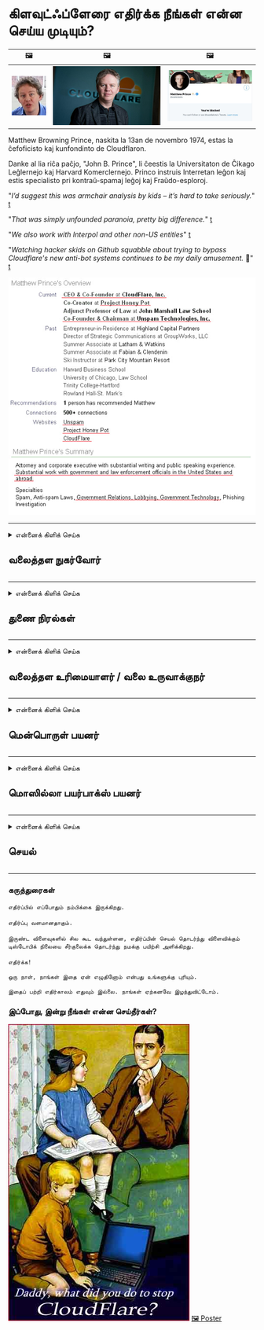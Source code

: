 # கிளவுட்ஃப்ளேரை எதிர்க்க நீங்கள் என்ன செய்ய முடியும்?

| 🖼 | 🖼 | 🖼 |
| --- | --- | --- |
| ![](../image/matthew_prince_teen.jpg) | ![](../image/matthew_prince.jpg) | ![](../image/blockedbymatthewprince.jpg) |


Matthew Browning Prince, naskita la 13an de novembro 1974, estas la ĉefoficisto kaj kunfondinto de Cloudflaron.

Danke al lia riĉa paĉjo, "John B. Prince", li ĉeestis la Universitaton de Ĉikago Leĝlernejo kaj Harvard Komerclernejo.
Princo instruis Interretan leĝon kaj estis specialisto pri kontraŭ-spamaj leĝoj kaj Fraŭdo-esploroj.


"*I’d suggest this was armchair analysis by kids – it’s hard to take seriously.*" [t](https://www.theguardian.com/technology/2015/nov/19/cloudflare-accused-by-anonymous-helping-isis)

"*That was simply unfounded paranoia, pretty big difference.*"  [t](https://twitter.com/xxdesmus/status/992757936123359233)

"*We also work with Interpol and other non-US entities*" [t](https://twitter.com/eastdakota/status/1203028504184360960)

"*Watching hacker skids on Github squabble about trying to bypass Cloudflare's new anti-bot systems continues to be my daily amusement.* 🍿" [t](https://twitter.com/eastdakota/status/1273277839102656515)


![](../image/whoismp.jpg)

---


<details>
<summary>என்னைக் கிளிக் செய்க

## வலைத்தள நுகர்வோர்
</summary>


- நீங்கள் விரும்பும் வலைத்தளம் கிளவுட்ஃப்ளேரைப் பயன்படுத்தினால், கிளவுட்ஃப்ளேரைப் பயன்படுத்த வேண்டாம் என்று அவர்களிடம் சொல்லுங்கள்.
  - பேஸ்புக், ரெட்டிட், ட்விட்டர் அல்லது மாஸ்டோடன் போன்ற சமூக ஊடகங்களில் சிணுங்குவதில் எந்த வித்தியாசமும் இல்லை. [ஹேஷ்டேக்குகளை விட செயல்கள் சத்தமாக இருக்கும்.](https://twitter.com/phyzonloop/status/1274132092490862594)
  - உங்களை உங்களுக்கு பயனுள்ளதாக மாற்ற விரும்பினால் வலைத்தள உரிமையாளருடன் தொடர்பு கொள்ள முயற்சிக்கவும்.

[கிளவுட்ஃப்ளேர் கூறினார்](https://github.com/Eloston/ungoogled-chromium/issues/783):
```
நீங்கள் சிக்கலில் ஈடுபடும் குறிப்பிட்ட சேவைகள் அல்லது தளங்களுக்கான நிர்வாகிகளை அணுகவும், உங்கள் அனுபவத்தைப் பகிர்ந்து கொள்ளவும் நாங்கள் பரிந்துரைக்கிறோம்.
```

[நீங்கள் இதைக் கேட்கவில்லை என்றால், வலைத்தள உரிமையாளருக்கு இந்தப் பிரச்சினை ஒருபோதும் தெரியாது.](../PEOPLE.md)

![](../image/liberapay.jpg)

[வெற்றிகரமான உதாரணம்](https://counterpartytalk.org/t/turn-off-cloudflare-on-counterparty-co-plz/164/5).<br>
உன்னிடம் ஒரு பிரச்சினை இருக்கிறது? [இப்போது உங்கள் குரலை உயர்த்துங்கள்.](https://github.com/maraoz/maraoz.github.io/issues/1) உதாரணம் கீழே.

```
கார்ப்பரேட் தணிக்கை மற்றும் வெகுஜன கண்காணிப்புக்கு நீங்கள் உதவுகிறீர்கள்.
http://crimeflare.eu.org
```

```
உங்கள் வலைப்பக்கம் கிளவுட்ஃப்ளேரின் தனியுரிமை-துஷ்பிரயோகம் செய்யும் தனியார் சுவர் தோட்டத்தில் உள்ளது.
http://crimeflare.eu.org
```

- வலைத்தளத்தின் தனியுரிமைக் கொள்கையைப் படிக்க சிறிது நேரம் ஒதுக்குங்கள்.
  - வலைத்தளம் கிளவுட்ஃப்ளேருக்குப் பின்னால் இருந்தால் அல்லது வலைத்தளம் கிளவுட்ஃப்ளேருடன் இணைக்கப்பட்ட சேவைகளைப் பயன்படுத்துகிறது.

இது "கிளவுட்ஃப்ளேர்" என்றால் என்ன என்பதை விளக்க வேண்டும், மேலும் உங்கள் தரவை கிளவுட்ஃப்ளேருடன் பகிர்ந்து கொள்ள அனுமதி கேட்க வேண்டும். அவ்வாறு செய்யத் தவறினால் நம்பிக்கை மீறப்படும், மேலும் கேள்விக்குரிய வலைத்தளம் தவிர்க்கப்பட வேண்டும்.

[ஏற்றுக்கொள்ளக்கூடிய தனியுரிமைக் கொள்கை எடுத்துக்காட்டு இங்கே](https://archive.is/bDlTz) ("Subprocessors" > "Entity Name")

```
உங்கள் தனியுரிமைக் கொள்கையைப் படித்திருக்கிறேன், கிளவுட்ஃப்ளேர் என்ற வார்த்தையை என்னால் கண்டுபிடிக்க முடியவில்லை.
கிளவுட்ஃப்ளேருக்கு எனது தரவை நீங்கள் தொடர்ந்து வழங்கினால், உங்களுடன் தரவைப் பகிர மறுக்கிறேன்.
http://crimeflare.eu.org
```

கிளவுட்ஃப்ளேர் என்ற சொல் இல்லாத தனியுரிமைக் கொள்கையின் எடுத்துக்காட்டு இது.
[Liberland Jobs](https://archive.is/daKIr) [privacy policy](https://docsend.com/view/feiwyte):

![](../image/cfwontobey.jpg)

கிளவுட்ஃப்ளேருக்கு அவற்றின் தனியுரிமைக் கொள்கை உள்ளது.
[கிளவுட்ஃப்ளேர் டாக்ஸிங் மக்களை விரும்புகிறது.](https://www.reddit.com/r/GamerGhazi/comments/2s64fe/be_wary_reporting_to_cloudflare/)

வலைத்தளத்தின் பதிவு படிவத்திற்கு இங்கே ஒரு சிறந்த எடுத்துக்காட்டு.
AFAIK, பூஜ்ஜிய வலைத்தளம் இதைச் செய்யுங்கள். நீங்கள் அவர்களை நம்புவீர்களா?

```
“XYZ க்கு பதிவுபெறு” என்பதைக் கிளிக் செய்வதன் மூலம், எங்கள் சேவை விதிமுறைகள் மற்றும் தனியுரிமை அறிக்கையை நீங்கள் ஒப்புக்கொள்கிறீர்கள்.
உங்கள் தரவை கிளவுட்ஃப்ளேருடன் பகிர்ந்து கொள்ள ஒப்புக்கொள்கிறீர்கள், மேலும் கிளவுட்ஃப்ளேரின் தனியுரிமை அறிக்கையையும் ஒப்புக்கொள்கிறீர்கள்.
கிளவுட்ஃப்ளேர் உங்கள் தகவலைக் கசியவிட்டால் அல்லது எங்கள் சேவையகங்களுடன் இணைக்க உங்களை அனுமதிக்காவிட்டால், அது எங்கள் தவறு அல்ல. [*]

[ பதிவுபெறுக ] [ நான் ஏற்கவில்லை ]
```
[*] [PEOPLE.md](../PEOPLE.md)


- அவர்களின் சேவையைப் பயன்படுத்த வேண்டாம். நீங்கள் கிளவுட்ஃப்ளேரால் பார்க்கப்படுகிறீர்கள் என்பதை நினைவில் கொள்க.
  - ["I'm in your TLS, sniffin' your passworz"](../image/iminurtls.jpg)

- பிற வலைத்தளத்தைத் தேடுங்கள். இணையத்தில் மாற்று மற்றும் சந்தர்ப்பங்கள் உள்ளன!

- தினசரி அடிப்படையில் டோரைப் பயன்படுத்த உங்கள் நண்பர்களை நம்புங்கள்.
  - அநாமதேயமானது திறந்த இணையத்தின் தரமாக இருக்க வேண்டும்!
  - [டோர் திட்டம் இந்த திட்டத்தை விரும்பவில்லை என்பதை நினைவில் கொள்க.](../HISTORY.md)

</details>

------

<details>
<summary>என்னைக் கிளிக் செய்க

## துணை நிரல்கள்
</summary>

- உங்கள் உலாவி பயர்பாக்ஸ், டோர் உலாவி அல்லது இணைக்கப்படாத குரோமியம் என்றால், இந்த துணை நிரல்களில் ஒன்றை கீழே பயன்படுத்தவும்.
  - நீங்கள் பிற புதிய துணை நிரல்களைச் சேர்க்க விரும்பினால் முதலில் அதைப் பற்றி கேளுங்கள்.


| பெயர் | டெவலப்பர் | ஆதரவு | தடுக்க முடியும் | அறிவிக்க முடியும் | Chrome |
| -------- | -------- | -------- | -------- | -------- | -------- |
| [Bloku Cloudflaron MITM-Atakon](../subfiles/addon/bcma.md) | #Addon | [ ? ](http://crimeflare.eu.org/) | **ஆம்**     | **ஆம்**     |  **ஆம்** |
| [Ĉu ligoj estas vundeblaj al MITM-atako?](../subfiles/addon/ismm.md) | #Addon | [ ? ](http://crimeflare.eu.org/) | இல்லை     | **ஆம்**     |  **ஆம்** |
| [Ĉu ĉi tiuj ligoj blokos Tor-uzanton?](../subfiles/addon/isat.md) | #Addon | [ ? ](http://crimeflare.eu.org/) | இல்லை     | **ஆம்**     |  **ஆம்** |
| [Block Cloudflare MITM Attack](https://trac.torproject.org/projects/tor/attachment/ticket/24351/block_cloudflare_mitm_attack-1.0.14.1-an%2Bfx.xpi)<br>[**DELETED BY TOR PROJECT**](../HISTORY.md) | nullius | [ ? ](../tool/block_cloudflare_mitm_fx), [Link](http://crimeflare.eu.org/) | **ஆம்**     | **ஆம்**     |  இல்லை |
| [TPRB](http://sw.nnpaefp7pkadbxxkhz2agtbv2a4g5sgo2fbmv3i7czaua354334uqqad.onion/) | Sw | [ ? ](http://sw.nnpaefp7pkadbxxkhz2agtbv2a4g5sgo2fbmv3i7czaua354334uqqad.onion/) | **ஆம்**     | **ஆம்**     |  இல்லை |
| [Detect Cloudflare](https://addons.mozilla.org/en-US/firefox/addon/detect-cloudflare/) | Frank Otto | [ ? ](https://github.com/traktofon/cf-detect) | இல்லை     | **ஆம்**     |  இல்லை |
| [True Sight](https://addons.mozilla.org/en-US/firefox/addon/detect-cloudflare-plus/) | claustromaniac | [ ? ](https://github.com/claustromaniac/detect-cloudflare-plus) | இல்லை     | **ஆம்**     |  இல்லை |
| [Which Cloudflare datacenter am I visiting?](https://addons.mozilla.org/en-US/firefox/addon/cf-pop/) | 依云 | [ ? ](https://github.com/lilydjwg/cf-pop) | இல்லை     | **ஆம்**     |  இல்லை |
| [My Privacy DNS - Link Details](https://mypdns.org/infrastructure/mypdns-reporter/-/blob/master/client/addon.md#mypdns-link-details) | My Privacy DNS | [ ? ](https://mypdns.org/MypDNS/support/-/issues) | Ingen     | **Ja**     |  Ingen |


- "Decentraleyes" "CDNJS (Cloudflare)" உடனான இணைப்பை நிறுத்த முடியும்.
  - இது நெட்வொர்க்குகளை அடைவதிலிருந்து நிறைய கோரிக்கைகளைத் தடுக்கிறது, மேலும் தளங்களை உடைக்காமல் இருக்க உள்ளூர் கோப்புகளுக்கு உதவுகிறது.
  - டெவலப்பர் பதிலளித்தார்: "[very concerning indeed](https://github.com/Synzvato/decentraleyes/issues/236#issuecomment-352049501)", "[widespread usage severely centralizes the web](https://github.com/Synzvato/decentraleyes/issues/251#issuecomment-366752049)"

- [உங்கள் சான்றிதழ் ஆணையத்திலிருந்து (CA) கிளவுட்ஃப்ளேர் சான்றிதழை அகற்றலாம் அல்லது அவநம்பிக்கை கொள்ளலாம்.](https://www.ssl.com/how-to/remove-root-certificate-firefox/)

</details>

------

<details>
<summary>என்னைக் கிளிக் செய்க

## வலைத்தள உரிமையாளர் / வலை உருவாக்குநர்
</summary>


![](../image/word_cloudflarefree.jpg)

- Cloudflare கரைசலைப் பயன்படுத்த வேண்டாம், காலம்.
  - அதை விட நீங்கள் சிறப்பாக செய்ய முடியும், இல்லையா? [கிளவுட்ஃப்ளேர் சந்தாக்கள், திட்டங்கள், களங்கள் அல்லது கணக்குகளை எவ்வாறு அகற்றுவது என்பது இங்கே.](https://support.cloudflare.com/hc/en-us/articles/200167776-Removing-subscriptions-plans-domains-or-accounts)

| 🖼 | 🖼 |
| --- | --- |
| ![](../image/htmlalertcloudflare.jpg) | ![](../image/htmlalertcloudflare2.jpg) |

- மேலும் வாடிக்கையாளர்கள் வேண்டுமா? என்ன செய்ய வேண்டும் என்று உனக்கு தெரியும். குறிப்பு "வரிக்கு மேலே" உள்ளது.
  - [வணக்கம், "நாங்கள் உங்கள் தனியுரிமையை தீவிரமாக எடுத்துக்கொள்கிறோம்" என்று எழுதியுள்ளீர்கள், ஆனால் எனக்கு "பிழை 403 தடைசெய்யப்பட்ட அநாமதேய ப்ராக்ஸி அனுமதிக்கப்படவில்லை".](https://it.slashdot.org/story/19/02/19/0033255/stop-saying-we-take-your-privacy-and-security-seriously) டோர் அல்லது வி.பி.என் ஏன் தடுக்கிறீர்கள்? தற்காலிக மின்னஞ்சல்களை ஏன் தடுக்கிறீர்கள்?

![](../image/anonexist.jpg)

- கிளவுட்ஃப்ளேரைப் பயன்படுத்துவது செயலிழப்புக்கான வாய்ப்புகளை அதிகரிக்கும். உங்கள் சேவையகம் செயலிழந்துவிட்டால் அல்லது கிளவுட்ஃப்ளேர் கீழே இருந்தால் பார்வையாளர்கள் உங்கள் வலைத்தளத்தை அணுக முடியாது.
  - [கிளவுட்ஃப்ளேர் ஒருபோதும் கீழே போகாது என்று நீங்கள் உண்மையில் நினைத்தீர்களா?](https://www.ibtimes.com/cloudflare-down-not-working-sites-producing-504-gateway-timeout-errors-2618008) [Another](https://twitter.com/Jedduff/status/1097875615997399040) [sample](https://twitter.com/search?f=tweets&vertical=default&q=Cloudflare%20is%20having%20problems). [Need more](../PEOPLE.md)?

![](../image/cloudflareinternalerror.jpg)

- உங்கள் "ஏபிஐ சேவை", "மென்பொருள் புதுப்பிப்பு சேவையகம்" அல்லது "ஆர்எஸ்எஸ் ஊட்டம்" ப்ராக்ஸி செய்ய கிளவுட்ஃப்ளேரைப் பயன்படுத்துவது உங்கள் வாடிக்கையாளருக்கு தீங்கு விளைவிக்கும். ஒரு வாடிக்கையாளர் உங்களை அழைத்து, "உங்கள் API ஐ இனி என்னால் பயன்படுத்த முடியாது" என்று கூறினார், மேலும் என்ன நடக்கிறது என்று உங்களுக்குத் தெரியாது. கிளவுட்ஃப்ளேர் உங்கள் வாடிக்கையாளரை அமைதியாக தடுக்க முடியும். பரவாயில்லை என்று நினைக்கிறீர்களா?
  - பல ஆர்எஸ்எஸ் ரீடர் கிளையன்ட் மற்றும் ஆர்எஸ்எஸ் ரீடர் ஆன்லைன் சேவை உள்ளன. நீங்கள் குழுசேர மக்களை அனுமதிக்கவில்லை என்றால் ஏன் ஆர்எஸ்எஸ் ஊட்டத்தை வெளியிடுகிறீர்கள்?

![](../image/rssfeedovercf.jpg)

- உங்களுக்கு HTTPS சான்றிதழ் தேவையா? "குறியாக்கம் செய்வோம்" அல்லது CA நிறுவனத்திடமிருந்து வாங்கவும்.

- உங்களுக்கு டிஎன்எஸ் சேவையகம் தேவையா? உங்கள் சொந்த சேவையகத்தை அமைக்க முடியவில்லையா? அவர்களுக்கு எப்படி: [Hurricane Electric Free DNS](https://dns.he.net/), [Dyn.com](https://dyn.com/dns/), [1984 Hosting](https://www.1984hosting.com/), [Afraid.Org (நீங்கள் TOR ஐப் பயன்படுத்தினால் நிர்வாகி உங்கள் கணக்கை நீக்கவும்)](https://freedns.afraid.org/)
  - [Alternativoj al DNS](../subfiles/alternative/domaindns.md)

- ஹோஸ்டிங் சேவையைத் தேடுகிறீர்களா? இலவசமா? அவர்களுக்கு எப்படி: [Onion Service](http://vww6ybal4bd7szmgncyruucpgfkqahzddi37ktceo3ah7ngmcopnpyyd.onion/en/security/network-security/tor/onionservices-best-practices), [Free Web Hosting Area](https://freewha.com/), [Autistici/Inventati Web Site Hosting](https://www.autinv5q6en4gpf4.onion/services/website), [Github Pages](https://pages.github.com/), [Surge](https://surge.sh/)
  - [கிளவுட்ஃப்ளேருக்கு மாற்று](../subfiles/alternative/cloudflare.md)

- நீங்கள் "cloudflare-ipfs.com" ஐப் பயன்படுத்துகிறீர்களா? [கிளவுட்ஃப்ளேர் ஐபிஎஃப்எஸ் மோசமானது என்று உங்களுக்குத் தெரியுமா?](../PEOPLE.md)

- உங்கள் சேவையகத்தில் OWASP மற்றும் Fail2Ban போன்ற வலை பயன்பாட்டு ஃபயர்வாலை நிறுவி அதை சரியாக உள்ளமைக்கவும்.
  - டாரைத் தடுப்பது ஒரு தீர்வு அல்ல. சிறிய மோசமான பயனர்களுக்காக அனைவரையும் தண்டிக்க வேண்டாம்.

- உங்கள் வலைத்தளத்தை அணுகுவதிலிருந்து "கிளவுட்ஃப்ளேர் வார்ப்" பயனர்களை திருப்பி விடுங்கள் அல்லது தடுக்கவும். உங்களால் முடிந்தால் ஒரு காரணத்தை வழங்கவும்.

> ஐபி பட்டியல்: "[கிளவுட்ஃப்ளேரின் தற்போதைய ஐபி வரம்புகள்](cloudflare_inc/)"

> A: அவற்றைத் தடு

```
server {
...
deny 173.245.48.0/20;
deny 103.21.244.0/22;
deny 103.22.200.0/22;
deny 103.31.4.0/22;
deny 141.101.64.0/18;
deny 108.162.192.0/18;
deny 190.93.240.0/20;
deny 188.114.96.0/20;
deny 197.234.240.0/22;
deny 198.41.128.0/17;
deny 162.158.0.0/15;
deny 104.16.0.0/12;
deny 172.64.0.0/13;
deny 131.0.72.0/22;
deny 2400:cb00::/32;
deny 2606:4700::/32;
deny 2803:f800::/32;
deny 2405:b500::/32;
deny 2405:8100::/32;
deny 2a06:98c0::/29;
deny 2c0f:f248::/32;
...
}
```

> B: எச்சரிக்கை பக்கத்திற்கு திருப்பி விடுங்கள்

```
http {
...
geo $iscf {
default 0;
173.245.48.0/20 1;
103.21.244.0/22 1;
103.22.200.0/22 1;
103.31.4.0/22 1;
141.101.64.0/18 1;
108.162.192.0/18 1;
190.93.240.0/20 1;
188.114.96.0/20 1;
197.234.240.0/22 1;
198.41.128.0/17 1;
162.158.0.0/15 1;
104.16.0.0/12 1;
172.64.0.0/13 1;
131.0.72.0/22 1;
2400:cb00::/32 1;
2606:4700::/32 1;
2803:f800::/32 1;
2405:b500::/32 1;
2405:8100::/32 1;
2a06:98c0::/29 1;
2c0f:f248::/32 1;
}
...
}

server {
...
if ($iscf) {rewrite ^ https://example.com/cfwsorry.php;}
...
}

<?php
header('HTTP/1.1 406 Not Acceptable');
echo <<<CLOUDFLARED
Thank you for visiting ourwebsite.com!<br />
We are sorry, but we can't serve you because your connection is being intercepted by Cloudflare.<br />
Please read http://crimeflare.eu.org for more information.<br />
CLOUDFLARED;
die();
```

- நீங்கள் சுதந்திரத்தை நம்புகிறீர்கள் மற்றும் அநாமதேய பயனர்களை வரவேற்கிறீர்கள் என்றால் டோர் வெங்காய சேவை அல்லது I2P இன்சைட்டை அமைக்கவும்.

- பிற கிளியர்நெட் / டோர் இரட்டை வலைத்தள ஆபரேட்டர்களிடமிருந்து ஆலோசனை கேட்டு அநாமதேய நண்பர்களை உருவாக்குங்கள்!

</details>

------

<details>
<summary>என்னைக் கிளிக் செய்க

## மென்பொருள் பயனர்
</summary>


- Discord என்பது CloudFlare ஐப் பயன்படுத்துகிறது. மாற்று? நாங்கள் பரிந்துரைக்கிறோம் [**Briar** (Android)](https://f-droid.org/en/packages/org.briarproject.briar.android/), [Ricochet (PC)](https://ricochet.im/), [Tox + Tor (Android/PC)](https://tox.chat/download.html)
  - பிரையரில் டோர் டீமான் அடங்கும், எனவே நீங்கள் ஆர்போட்டை நிறுவ வேண்டியதில்லை.
  - Qwtch டெவலப்பர்கள், திறந்த தனியுரிமை, தங்கள் கிட் சேவையிலிருந்து முன்னறிவிப்பின்றி stop_cloudflare திட்டத்தை நீக்கியது.

- நீங்கள் டெபியன் குனு / லினக்ஸ் அல்லது ஏதேனும் வழித்தோன்றலைப் பயன்படுத்தினால், குழுசேரவும்: [bug #831835](https://bugs.debian.org/cgi-bin/bugreport.cgi?bug=831835). உங்களால் முடிந்தால், பேட்சை சரிபார்க்க உதவுங்கள், மேலும் அதை ஏற்றுக்கொள்ள வேண்டுமா என்பது குறித்து சரியான முடிவுக்கு வர பராமரிப்பாளருக்கு உதவுங்கள்.

- இந்த உலாவிகளை எப்போதும் பரிந்துரைக்கவும்.

| பெயர் | டெவலப்பர் | ஆதரவு | கருத்து |
| -------- | -------- | -------- | -------- |
| [Ungoogled-Chromium](https://ungoogled-software.github.io/ungoogled-chromium-binaries/) | Eloston | [ ? ](https://github.com/Eloston/ungoogled-chromium) | PC (Win, Mac, Linux)  _!Tor_ |
| [Bromite](https://www.bromite.org/fdroid) | Bromite | [ ? ](https://github.com/bromite/bromite/issues) | Android  _!Tor_ |
| [Tor Browser](https://www.torproject.org/download/) | Tor Project | [ ? ](https://support.torproject.org/) | PC (Win, Mac, Linux)  _Tor_|
| [Tor Browser Android](https://www.torproject.org/download/) | Tor Project | [ ? ](https://support.torproject.org/) | Android  _Tor_|
| [Onion Browser](https://itunes.apple.com/us/app/onion-browser/id519296448?mt=8) | Mike Tigas | [ ? ](https://github.com/OnionBrowser/OnionBrowser/issues) | Apple iOS  _Tor_|
| [GNU/Icecat](https://www.gnu.org/software/gnuzilla/) | GNU | [ ? ](https://www.gnu.org/software/gnuzilla/) | PC (Linux) |
| [IceCatMobile](https://f-droid.org/en/packages/org.gnu.icecat/) | GNU | [ ? ](https://lists.gnu.org/mailman/listinfo/bug-gnuzilla) | Android |
| [Iridium Browser](https://iridiumbrowser.de/about/) | Iridium | [ ? ](https://github.com/iridium-browser/iridium-browser/) | PC (Win, Mac, Linux, OpenBSD) |


பிற மென்பொருளின் தனியுரிமை அபூரணமானது. டோர் உலாவி "சரியானது" என்று இது அர்த்தப்படுத்துவதில்லை.
இணையம் மற்றும் தொழில்நுட்பத்தில் 100% பாதுகாப்பான அல்லது 100% தனிப்பட்டதாக இல்லை.

- டோர் பயன்படுத்த வேண்டாமா? டோர் டீமனுடன் எந்த உலாவியையும் பயன்படுத்தலாம்.
  - [டோர் திட்டம் இதை விரும்பவில்லை என்பதை நினைவில் கொள்க.](https://support.torproject.org/tbb/tbb-9/) நீங்கள் அவ்வாறு செய்ய முடிந்தால் டோர் உலாவியைப் பயன்படுத்தவும்.
- [டோருடன் குரோமியத்தை எவ்வாறு பயன்படுத்துவது](../subfiles/chromium_tor.md)


பிற மென்பொருளின் தனியுரிமை பற்றி பேசலாம்.

- [நீங்கள் உண்மையில் பயர்பாக்ஸைப் பயன்படுத்த வேண்டும் என்றால், "பயர்பாக்ஸ் ஈஎஸ்ஆர்" ஐத் தேர்ந்தெடுக்கவும்.](https://www.mozilla.org/en-US/firefox/organizations/)
  - [பயர்பாக்ஸ் - ஸ்பைவேர் கண்காணிப்பு](https://spyware.neocities.org/articles/firefox.html)
  - [பயர்பாக்ஸ் சுதந்திரமான பேச்சை நிராகரிக்கிறது, சுதந்திரமான பேச்சுக்கு தடை விதிக்கிறது](https://web.archive.org/web/20200423010026/https://reclaimthenet.org/firefox-rejects-free-speech-bans-free-speech-commenting-plugin-dissenter-from-its-extensions-gallery/)
  - ["100+ கீழ்நோக்குகள். ஒரு மென்பொருள் நிறுவனத்துடன் ஒட்டிக்கொள்ளும்படி கேட்பது போல் தெரிகிறது ... இந்த நாட்களில் மென்பொருள் அதிகம்."](https://old.reddit.com/r/firefox/comments/gutdiw/weve_got_work_to_do_the_mozilla_blog/fslbbb6/)
  - [ஓ, ஃபயர்பாக்ஸ் எனது URL பட்டியில் ஸ்பான்சர் செய்த இணைப்புகளை ஏன் காட்டுகிறது?](https://www.reddit.com/r/firefox/comments/jybx2w/uh_why_is_firefox_showing_me_sponsored_links_in/)
  - [மொஸில்லா - பிசாசு அவதாரம்](https://digdeeper.neocities.org/ghost/mozilla.html)

- [நினைவில் கொள்ளுங்கள், மொஸில்லா கிளவுட்ஃப்ளேர் சேவையைப் பயன்படுத்துகிறது.](https://www.robtex.com/dns-lookup/www.mozilla.org) [அவர்கள் தங்கள் தயாரிப்பில் கிளவுட்ஃப்ளேரின் டிஎன்எஸ் சேவையையும் பயன்படுத்துகிறார்கள்.](https://www.theregister.co.uk/2018/03/21/mozilla_testing_dns_encryption/)

- [இந்த டிக்கெட்டை மொஸில்லா அதிகாரப்பூர்வமாக நிராகரித்தது.](https://bugzilla.mozilla.org/show_bug.cgi?id=1426618)

- [பயர்பாக்ஸ் ஃபோகஸ் ஒரு நகைச்சுவை.](https://github.com/mozilla-mobile/focus-android/issues/1743) [டெலிமெட்ரியை முடக்குவதாக அவர்கள் உறுதியளித்தனர், ஆனால் அவர்கள் அதை மாற்றினர்.](https://github.com/mozilla-mobile/focus-android/issues/4210)

- [பேல்மூன் / பசிலிஸ்க் டெவலப்பர் கிளவுட்ஃப்ளேரை நேசிக்கிறார்.](https://github.com/mozilla-mobile/focus-android/issues/1743#issuecomment-345993097)
  - [வெளிறிய மூனின் காப்பக சேவையகம் 18 மாதங்களுக்கு தீம்பொருளை ஹேக் செய்து பரப்பியது](https://www.reddit.com/r/privacytoolsIO/comments/cc808y/pale_moons_archive_server_hacked_and_spread/)
  - டோர் பயனர்களையும் அவர் வெறுக்கிறார் - "[இது டோரை நோக்கி விரோதமாக இருக்கட்டும். டோர் அதன் மிக உயர்ந்த துஷ்பிரயோக காரணியைக் கருத்தில் கொண்டு பெரும்பாலான தளங்கள் விரோதமாக இருக்க வேண்டும் என்று நான் நினைக்கிறேன்.](https://github.com/yacy/yacy_search_server/issues/314#issuecomment-565932097)"

- [வாட்டர்ஃபாக்ஸில் கடுமையான "தொலைபேசிகள் வீடு" சிக்கல் உள்ளது](https://spyware.neocities.org/articles/waterfox.html)

- [கூகிள் குரோம் ஒரு ஸ்பைவேர்.](https://www.gnu.org/proprietary/malware-google.en.html)
  - [Google உங்கள் செயல்பாட்டை சுயவிவரப்படுத்துகிறது.](https://spyware.neocities.org/articles/chrome.html)

- [எஸ்.ஆர்.வேர் இரும்பு பல தொலைபேசிகளை வீட்டு இணைப்பை உருவாக்குகிறது.](https://spyware.neocities.org/articles/iron.html) இது Google களங்களுடனும் இணைகிறது.

- [தைரியமான உலாவி அனுமதிப்பட்டியல் பேஸ்புக் / ட்விட்டர் டிராக்கர்கள்.](https://www.bleepingcomputer.com/news/security/facebook-twitter-trackers-whitelisted-by-brave-browser/)
  - [இங்கே மேலும் சிக்கல்கள் உள்ளன.](https://spyware.neocities.org/articles/brave.html)
  - [பைனன்ஸ் இணைப்பு ஐடி](https://twitter.com/cryptonator1337/status/1269594587716374528)

- [மைக்ரோசாஃப்ட் எட்ஜ் பேஸ்புக் பயனர்களின் முதுகில் ஃப்ளாஷ் குறியீட்டை இயக்க அனுமதிக்கிறது.](https://www.zdnet.com/article/microsoft-edge-lets-facebook-run-flash-code-behind-users-backs/)

- [விவால்டி உங்கள் தனியுரிமையை மதிக்கவில்லை.](https://spyware.neocities.org/articles/vivaldi.html)

- [ஓபரா ஸ்பைவேர் நிலை: மிக உயர்ந்தது](https://spyware.neocities.org/articles/opera.html)

- Apple iOS: [நீங்கள் iOS ஐப் பயன்படுத்தக்கூடாது, முக்கியமாக இது தீம்பொருள் என்பதால்.](https://www.gnu.org/proprietary/malware-apple.html)

எனவே மேலே அட்டவணைக்கு மட்டுமே பரிந்துரைக்கிறோம். வேறொன்றுமில்லை.

</details>

------

<details>
<summary>என்னைக் கிளிக் செய்க

## மொஸில்லா பயர்பாக்ஸ் பயனர்
</summary>


- "ஃபயர்பாக்ஸ் நைட்லி" விலகல் முறை இல்லாமல் பிழைத்திருத்த-நிலை தகவல்களை மொஸில்லா சேவையகங்களுக்கு அனுப்பும்.
  - [மொஸில்லா சேவையகங்கள் கிளவுட்ஃப்ளேரைத் துடைக்கின்றன](https://www.digwebinterface.com/?hostnames=www.mozilla.org%0D%0Amozilla.cloudflare-dns.com&type=&ns=resolver&useresolver=8.8.4.4&nameservers=)

- மொஸில்லா சேவையகங்களுடன் இணைக்க பயர்பாக்ஸை தடை செய்வது சாத்தியமாகும்.
  - [மொஸில்லாவின் கொள்கை-வார்ப்புருக்கள் வழிகாட்டி](https://github.com/mozilla/policy-templates/blob/master/README.md)
  - இந்த தந்திரம் பின்னர் பதிப்பில் வேலை செய்வதை நிறுத்தக்கூடும் என்பதை நினைவில் கொள்ளுங்கள், ஏனெனில் மொஸில்லா தங்களை அனுமதிப்பட்டியலை விரும்புகிறது.
  - அவற்றை முழுமையாகத் தடுக்க ஃபயர்வால் மற்றும் டிஎன்எஸ் வடிப்பானைப் பயன்படுத்தவும்.

"`/distribution/policies.json`"

>     "WebsiteFilter": {
> 		"Block": [
> 		"*://*.mozilla.com/*",
> 		"*://*.mozilla.net/*",
> 		"*://*.mozilla.org/*",
> 		"*://webcompat.com/*",
> 		"*://*.firefox.com/*",
> 		"*://*.thunderbird.net/*",
> 		"*://*.cloudflare.com/*"
> 		]
>     },


- ~~மொஸில்லாவின் டிராக்கரில் ஒரு பிழையைப் புகாரளித்து, கிளவுட்ஃப்ளேரைப் பயன்படுத்த வேண்டாம் என்று சொல்லுங்கள்.~~ பக்ஸில்லா குறித்து ஒரு பிழை அறிக்கை இருந்தது. பலர் தங்கள் கவலையை வெளியிட்டனர், இருப்பினும் பிழை 2018 இல் நிர்வாகியால் மறைக்கப்பட்டது.

- பயர்பாக்ஸில் DoH ஐ முடக்கலாம்.
  - [பயர்பாக்ஸின் இயல்புநிலை டிஎன்எஸ் வழங்குநரை மாற்றவும்](../subfiles/change-firefox-dns.md)

![](../image/firefoxdns.jpg)

- [நீங்கள் ISP அல்லாத DNS ஐப் பயன்படுத்த விரும்பினால், OpenNIC Tier2 DNS சேவையைப் பயன்படுத்தவும் அல்லது Cloudflare அல்லாத DNS சேவைகளைப் பயன்படுத்தவும்.](https://wiki.opennic.org/start)
![](../image/opennic.jpg)
  - டி.என்.எஸ் உடன் கிளவுட்ஃப்ளேரைத் தடு. [Crimeflare DNS](../subfiles/service/publicdns.md)

- நீங்கள் டோரை டிஎன்எஸ் தீர்வாகப் பயன்படுத்தலாம். [நீங்கள் டோர் நிபுணர் இல்லையென்றால், இங்கே கேள்வி கேளுங்கள்.](https://tor.stackexchange.com/)

> **எப்படி?**
> 1. டோர் பதிவிறக்கம் செய்து உங்கள் கணினியில் நிறுவவும்.
> 2. இந்த வரியை "torrc" கோப்பில் சேர்க்கவும்.
> DNSPort 127.0.0.1:53
> 3. டோர் மறுதொடக்கம்.
> 4. உங்கள் கணினியின் டிஎன்எஸ் சேவையகத்தை "127.0.0.1" என அமைக்கவும்.

</details>

------

<details>
<summary>என்னைக் கிளிக் செய்க

## செயல்
</summary>


- கிளவுட்ஃப்ளேரின் ஆபத்துகளைப் பற்றி உங்களைச் சுற்றியுள்ள மற்றவர்களிடம் சொல்லுங்கள்.

- [இந்த களஞ்சியத்தை மேம்படுத்த உதவுங்கள்.](http://crimeflare.eu.org)
  - பட்டியல்கள், அதற்கு எதிரான வாதங்கள் மற்றும் விவரங்கள் இரண்டும்.

- [கிளவுட்ஃப்ளேர் (மற்றும் ஒத்த நிறுவனங்கள்) உடன் விஷயங்கள் தவறாக இருக்கும் இடத்தில் ஆவணப்படுத்தவும், பகிரங்கப்படுத்தவும், நீங்கள் அவ்வாறு செய்யும்போது இந்த களஞ்சியத்தைக் குறிப்பிடுவதை உறுதிசெய்க](http://crimeflare.eu.org) :)

- இயல்பாகவே டோரைப் பயன்படுத்தி அதிகமானவர்களைப் பெறுங்கள், இதனால் அவர்கள் உலகின் பல்வேறு பகுதிகளின் பார்வையில் வலையை அனுபவிக்க முடியும்.

- கிளவுட்ஃப்ளேரிலிருந்து உலகை விடுவிப்பதற்காக அர்ப்பணிக்கப்பட்ட சமூக ஊடகங்கள் மற்றும் மீட்ஸ்பேஸில் குழுக்களைத் தொடங்குங்கள்.

- பொருத்தமான இடங்களில், இந்த களஞ்சியத்தில் இந்த குழுக்களுடன் இணைக்கவும் - இது குழுக்களாக ஒன்றிணைந்து செயல்படுவதை ஒருங்கிணைப்பதற்கான இடமாக இருக்கலாம்.

- [கிளவுட்ஃப்ளேருக்கு ஒரு அர்த்தமற்ற கார்ப்பரேட் அல்லாத மாற்றீட்டை வழங்கக்கூடிய ஒரு கூட்டுறவைத் தொடங்கவும்.](../subfiles/alternative/cloudflare.md)

- கிளவுட்ஃப்ளேருக்கு எதிராக குறைந்தபட்சம் பல அடுக்கு பாதுகாப்பை வழங்க உதவும் எந்த மாற்று வழிகளையும் எங்களுக்குத் தெரியப்படுத்துங்கள்.

- நீங்கள் கிளவுட்ஃப்ளேர் வாடிக்கையாளராக இருந்தால், உங்கள் தனியுரிமை அமைப்புகளை அமைத்து, அவற்றை மீறும் வரை காத்திருங்கள்.
  - [பின்னர் அவற்றை ஸ்பேம் எதிர்ப்பு / தனியுரிமை மீறல் கட்டணங்களின் கீழ் கொண்டு வாருங்கள்.](https://twitter.com/thexpaw/status/1108424723233419264)

- நீங்கள் அமெரிக்காவில் இருந்தால் மற்றும் கேள்விக்குரிய வலைத்தளம் ஒரு வங்கி அல்லது கணக்காளர் என்றால், கிராம்-லீச்-பிளைலி சட்டத்தின் கீழ் சட்டரீதியான அழுத்தங்களைக் கொண்டுவர முயற்சிக்கவும், அல்லது குறைபாடுகள் உள்ள அமெரிக்கர்கள் மற்றும் நீங்கள் எவ்வளவு தூரம் வருகிறீர்கள் என்று எங்களுக்குத் தெரிவிக்கவும் .

- வலைத்தளம் ஒரு அரசாங்க தளமாக இருந்தால், அமெரிக்க அரசியலமைப்பின் 1 வது திருத்தத்தின் கீழ் சட்டரீதியான அழுத்தங்களை கொண்டு வர முயற்சிக்கவும்.

- நீங்கள் ஐரோப்பிய ஒன்றிய குடிமகனாக இருந்தால், உங்கள் தனிப்பட்ட தகவல்களை பொது தரவு பாதுகாப்பு ஒழுங்குமுறையின் கீழ் அனுப்ப வலைத்தளத்தை தொடர்பு கொள்ளுங்கள். அவர்கள் உங்கள் தகவலை உங்களுக்கு வழங்க மறுத்தால், அது சட்டத்தை மீறுவதாகும்.

- தங்கள் இணையதளத்தில் சேவையை வழங்குவதாகக் கூறும் நிறுவனங்களுக்கு, அவற்றை நுகர்வோர் பாதுகாப்பு நிறுவனங்கள் மற்றும் பிபிபிக்கு "தவறான விளம்பரம்" என்று புகாரளிக்க முயற்சிக்கவும். கிளவுட்ஃப்ளேர் வலைத்தளங்கள் கிளவுட்ஃப்ளேர் சேவையகங்களால் வழங்கப்படுகின்றன.

- [அமெரிக்க சூழலில் கிளவுட்ஃப்ளேர் பெரிதாகப் பெறத் தொடங்குகிறது என்று ஐடியூ பரிந்துரைக்கிறது, அவர்கள் மீது நம்பிக்கையற்ற சட்டம் கொண்டு வரப்படலாம்.](https://www.itu.int/en/ITU-T/Workshops-and-Seminars/20181218/Documents/Geoff_Huston_Presentation.pdf)

- குனு ஜிபிஎல் பதிப்பு 4 அத்தகைய சேவையின் பின்னால் மூலக் குறியீட்டைச் சேமிப்பதற்கு எதிரான ஒரு விதியை உள்ளடக்கியிருக்கலாம் என்பது கற்பனைக்குரியது, இது அனைத்து ஜிபிஎல்வி 4 மற்றும் பின்னர் நிரல்களுக்கு தேவைப்படுகிறது, குறைந்தபட்சம் மூலக் குறியீட்டை டோர் பயனர்களுக்கு எதிராக பாகுபாடு காட்டாத ஒரு ஊடகம் வழியாக அணுகலாம்.

- [Se vi uzas Mastodon bonvolu sekvi la konton Mitigator](../subfiles/service/altlink.md).

</details>

------

### கருத்துரைகள்

```
எதிர்ப்பில் எப்போதும் நம்பிக்கை இருக்கிறது.

எதிர்ப்பு வளமானதாகும்.

இருண்ட விளைவுகளில் சில கூட வந்துள்ளன, எதிர்ப்பின் செயல் தொடர்ந்து விளைவிக்கும் டிஸ்டோபிக் நிலையை சீர்குலைக்க தொடர்ந்து நமக்கு பயிற்சி அளிக்கிறது.

எதிர்க்க!
```

```
ஒரு நாள், நாங்கள் இதை ஏன் எழுதினோம் என்பது உங்களுக்கு புரியும்.
```

```
இதைப் பற்றி எதிர்காலம் எதுவும் இல்லை. நாங்கள் ஏற்கனவே இழந்துவிட்டோம்.
```

### இப்போது, ​​இன்று நீங்கள் என்ன செய்தீர்கள்?


![](../image/stopcf.jpg) [🖼 Poster](../image/poster/README.md)
